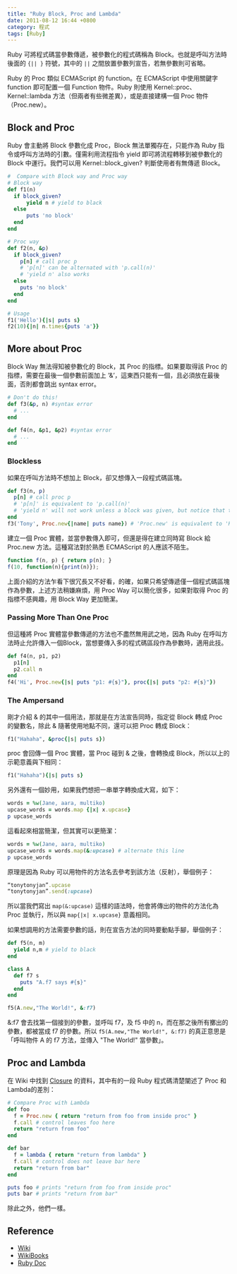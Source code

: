 ```yaml
---
title: "Ruby Block, Proc and Lambda"
date: 2011-08-12 16:44 +0800
category: 程式
tags: [Ruby]
---
```


Ruby 可將程式碼當參數傳遞，被參數化的程式碼稱為 Block。也就是呼叫方法時後面的 `{|| }`  符號，其中的 `||` 之間放置參數列宣告，若無參數則可省略。

Ruby 的 Proc 類似 ECMAScript 的 function。在 ECMAScript 中使用關鍵字 function 即可配置一個 Function 物件。Ruby 則使用 Kernel::proc、Kernel::lambda 方法（但兩者有些微差異），或是直接建構一個 Proc 物件（Proc.new）。

## Block and Proc
Ruby 會主動將 Block 參數化成 Proc，Block 無法單獨存在，只能作為 Ruby 指令或呼叫方法時的引數。僅需利用流程指令 yield 即可將流程轉移到被參數化的 Block 中運行。我們可以用 Kernel::block_given? 判斷使用者有無傳遞 Block。

<!-- more -->

```ruby
#  Compare with Block way and Proc way
# Block way
def f1(n)
  if block_given?
      yield n # yield to black
  else
      puts 'no block'
  end
end

# Proc way
def f2(n, &p)
  if block_given?
    p[n] # call proc p
    # 'p[n]' can be alternated with 'p.call(n)'
    # 'yield n' also works
  else
    puts 'no block'
  end
end

# Usage
f1('Hello'){|s| puts s}
f2(10){|n| n.times{puts 'a'}}
```

## More about Proc
Block Way 無法得知被參數化的 Block，其 Proc 的指標。如果要取得該 Proc 的指標，需要在最後一個參數前面加上 ’&’，這東西只能有一個，且必須放在最後面，否則都會跳出 syntax error。

```ruby
# Don't do this!
def f3(&p, n) #syntax error
  # ...
end

def f4(n, &p1, &p2) #syntax error
  # ...
end
```

### Blockless
如果在呼叫方法時不想加上 Block，卻又想傳入一段程式碼區塊。

```ruby
def f3(n, p)
  p[n] # call proc p
  # 'p[n]' is equivalent to 'p.call(n)'
  # 'yield n' will not work unless a block was given, but notice that the block has nothing to do with parameter 'p'
end
f3('Tony', Proc.new{|name| puts name}) # 'Proc.new' is equivalent to 'Kernel::proc'
```

建立一個 Proc 實體，並當參數傳入即可，但還是得在建立同時寫 Block 給 Proc.new 方法。這種寫法對於熟悉 ECMAScript 的人應該不陌生。

```js
function f(n, p) { return p(n); }
f(10, function(n){print(n)});
```

上面介紹的方法乍看下很冗長又不好看，的確，如果只希望傳遞僅一個程式碼區塊作為參數，上述方法稍嫌麻煩，用 Proc Way 可以簡化很多，如果對取得 Proc 的指標不感興趣，用 Block Way 更加簡潔。

### Passing More Than One Proc

但這種將 Proc 實體當參數傳遞的方法也不盡然無用武之地，因為 Ruby 在呼叫方法時止允許傳入一個Block，當想要傳入多的程式碼區段作為參數時，適用此技。

```ruby
def f4(n, p1, p2)
  p1[n]
  p2.call n
end
f4('Hi', Proc.new{|s| puts "p1: #{s}"}, proc{|s| puts "p2: #{s}"})
```

### The Ampersand
剛才介紹 & 的其中一個用法，那就是在方法宣告同時，指定從 Block 轉成 Proc 的變數名，除此 & 隨著使用地點不同，還可以把 Proc 轉成 Block：

```ruby
f1("Hahaha", &proc{|s| puts s})
```

proc 會回傳一個 Proc 實體，當 Proc 碰到 & 之後，會轉換成 Block，所以以上的示範意義與下相同：

```ruby
f1("Hahaha"){|s| puts s}
```

另外還有一個妙用，如果我們想把一串單字轉換成大寫，如下：

```ruby
words = %w(Jane, aara, multiko)
upcase_words = words.map {|x| x.upcase}
p upcase_words
```

這看起來相當簡潔，但其實可以更簡潔：

```ruby
words = %w(Jane, aara, multiko)
upcase_words = words.map(&:upcase) # alternate this line
p upcase_words
```

原理是因為 Ruby 可以用物件的方法名去參考到該方法（反射），舉個例子：

```ruby This two lines are equivalent
“tonytonyjan”.upcase
“tonytonyjan”.send(:upcase)
```

所以當我們寫出 `map(&:upcase)` 這樣的語法時，他會將傳出的物件的方法化為 Proc 並執行，所以與 `map{|x| x.upcase}` 意義相同。

如果想調用的方法需要參數的話，則在宣告方法的同時要動點手腳，舉個例子：

```ruby
def f5(n, m)
  yield n,m # yield to black
end

class A
  def f7 s
    puts "A.f7 says #{s}"
  end
end

f5(A.new,"The World!", &:f7)
```

&:f7 會去找第一個接到的參數，並呼叫 f7，及 f5 中的 n，而在那之後所有擲出的參數，都被當成 f7 的參數。所以 `f5(A.new,"The World!", &:f7)` 的真正意思是「呼叫物件 A 的 f7 方法，並傳入 "The World!" 當參數」。

## Proc and Lambda

在 Wiki 中找到 [Closure] 的資料，其中有的一段 Ruby 程式碼清楚闡述了 Proc 和 Lambda的差別：

```ruby
# Compare Proc with Lambda
def foo
  f = Proc.new { return "return from foo from inside proc" }
  f.call # control leaves foo here
  return "return from foo"
end

def bar
  f = lambda { return "return from lambda" }
  f.call # control does not leave bar here
  return "return from bar"
end

puts foo # prints "return from foo from inside proc"
puts bar # prints "return from bar"
```

除此之外，他們一樣。

## Reference

* [Wiki][Closure]
* [WikiBooks]
* [Ruby Doc]

[Closure]: http://en.wikipedia.org/wiki/Closure_(computer_science)
[WikiBooks]: http://www.google.com/url?q=http%3A%2F%2Fzh.wikibooks.org%2Fwiki%2FRuby_Programming%2FSyntax%2FMethod_Calls&sa=D&sntz=1&usg=AFQjCNFXj4QvZXjDZVQIPhrl99JDBPCmKQ
[Ruby Doc]: http://www.google.com/url?q=http%3A%2F%2Fzh.wikibooks.org%2Fwiki%2FRuby_Programming%2FSyntax%2FMethod_Calls&sa=D&sntz=1&usg=AFQjCNFXj4QvZXjDZVQIPhrl99JDBPCmKQ
